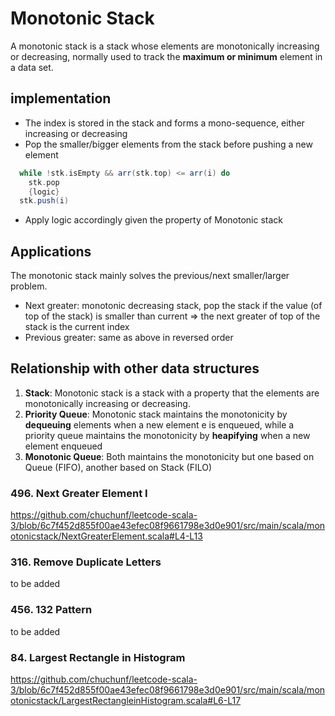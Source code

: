 # Monotonic Stack
A monotonic stack is a stack whose elements are monotonically increasing or decreasing, 
normally used to track the **maximum or minimum** element in a data set.

## implementation 
* The index is stored in the stack and forms a mono-sequence, either increasing or decreasing
* Pop the smaller/bigger elements from the stack before pushing a new element 
```scala
  while !stk.isEmpty && arr(stk.top) <= arr(i) do 
    stk.pop
    {logic}
  stk.push(i)
```
* Apply logic accordingly given the property of Monotonic stack

## Applications
The monotonic stack mainly solves the previous/next smaller/larger problem.
* Next greater: monotonic decreasing stack, pop the stack if the value (of top of the stack) is smaller than current => the next greater of top of the stack is the current index
* Previous greater: same as above in reversed order

## Relationship with other data structures
1. **Stack**: Monotonic stack is a stack with a property that the elements are monotonically increasing or decreasing. 
2. **Priority Queue**: Monotonic stack maintains the monotonicity by **dequeuing** elements when a new element e is enqueued, while a priority queue maintains the monotonicity by **heapifying** when a new element enqueued
3. **Monotonic Queue**: Both maintains the monotonicity but one based on Queue (FIFO), another based on Stack (FILO)

### 496. Next Greater Element I
https://github.com/chuchunf/leetcode-scala-3/blob/6c7f452d855f00ae43efec08f9661798e3d0e901/src/main/scala/monotonicstack/NextGreaterElement.scala#L4-L13

### 316. Remove Duplicate Letters
to be added

### 456. 132 Pattern
to be added

### 84. Largest Rectangle in Histogram
https://github.com/chuchunf/leetcode-scala-3/blob/6c7f452d855f00ae43efec08f9661798e3d0e901/src/main/scala/monotonicstack/LargestRectangleinHistogram.scala#L6-L17
